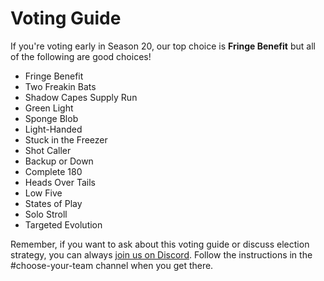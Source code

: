 # Voting Guide


If you're voting early in Season 20, our top choice is **Fringe Benefit** but all of the following are good choices!

* Fringe Benefit
* Two Freakin Bats
* Shadow Capes Supply Run
* Green Light
* Sponge Blob
* Light-Handed
* Stuck in the Freezer
* Shot Caller
* Backup or Down
* Complete 180
* Heads Over Tails
* Low Five
* States of Play
* Solo Stroll
* Targeted Evolution

Remember, if you want to ask about this voting guide or discuss election strategy, you can always [join us on Discord](https://discord.gg/3uFgJhu). Follow the instructions in the #choose-your-team channel when you get there.
